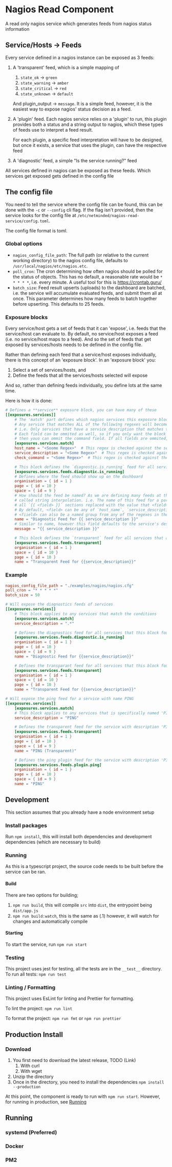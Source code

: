 # Nagios Read Component

A read only nagios service which generates feeds from nagios status information

## Service/Hosts -> Feeds

Every service defined in a nagios instance can be exposed as 3 feeds:

1.  A 'transparent' feed, which is a simple mapping of

    1. `state_ok` -> `green`
    2. `state_warning` -> `amber`
    3. `state_critical` -> `red`
    4. `state_unknown` -> `default`

    And plugin_output -> `message`. It is a simple feed,
    however, it is the easiest way to expose nagios' status decision as a feed.

2.  A 'plugin' feed. Each nagios service relies on a 'plugin' to run,
    this plugin provides both a status and a string output to nagios,
    which these types of feeds use to interpret a feed result.

    For each plugin, a specific feed interpretation will have to be designed,
    but once it exists, a service that uses the plugin, can have the respective feed

3.  A 'diagnostic' feed, a simple "Is the service running?" feed

All services defined in nagios can be exposed as these feeds.
Which services get exposed gets defined in the config file

## The config file

You need to tell the service where the config file can be found, this can be done with the `-c` or `--config` cli
flag. If the flag isn't provided, then the service looks for the config file
at `/etc/netminded/nagios-read-service/config.toml`.

The config file format is toml.

### Global options

- `nagios_config_file_path`: The full path (or relative to the current working directory) to the nagios config file,
  defaults to `/usr/local/nagios/etc/nagios.etc`.
- `poll_cron`: The cron determining how often nagios should be polled for the status of objects.
  This has no default, a reasonable rate would be `* * * * *`, i.e. every minute.
  A useful tool for this is https://crontab.guru/
- `batch_size`: Feed result upserts (uploads) to the dashboard are batched, i.e. the service will accumulate
  evaluated feeds, and submit them all at once. This parameter determines how many feeds to batch together before upserting.
  This defaults to 25 feeds.

### Exposure blocks

Every service/host gets a set of feeds that it can 'expose', i.e. feeds that the service/host can evaluate to.
By default, no service/host exposes a feed (i.e. no service/host maps to a feed). And so the set of feeds that get
exposed by services/hosts needs to be defined in the config file.

Rather than defining each feed that a service/host exposes individually, there is this concept of an 'exposure block'.
In an 'exposure block' you:

1.  Select a set of services/hosts, and
2.  Define the feeds that all the services/hosts selected will expose

And so, rather than defining feeds individually, you define lots at the same time.

Here is how it is done:

```toml
# Defines a **service** exposure block, you can have many of these
[[exposures.services]]
    # The 'match' part defines which nagios services this exposure block applies to
    # Any service that matches ALL of the following regexes will become a part of this exposure block
    # i.e. Only services that have a service_description that matches the service_description regex becomes a part of this block.
    # Each field can be ommited as well, so if you only want the block to apply to services that have a particular description,
    # then youo can ommit the command field. If all fields are ommited, then this block applies to no services.
    [exposures.services.match]
    host_name = "<Soome Regex>"  # This regex is checked against the service's `host_name` field
    service_description = "<Some Regex>"  # This regex is checked against the service's `service_description` field
    check_command = "<Some Regex>"  # This regex is checked against the service's `check_command` field

    # This block defines the `diagnostic.is_running` feed for all services that are a part of this exposure block
    [exposures.services.feeds.diagnostic.is_running]
    # Defines where the feed should show up on the dashboard
    organisation = { id = 1 }
    page = { id = 10 }
    space = { id = 9 }
    # How should the feed be named? As we are defining many feeds at the same time, the name of the feed has a feature
    # called string interpolation. i.e. The name of this feed for a particular service will be this string but with
    # all `{{ <field> }}` sections replaced with the value that <field> points to.
    # By default, <field> can be any of `host_name`, `service_description`, `check_command`, and/or `display_name`.
    # <fiield> can also be a named group from any of the regexes in the match part
    name = "Diagnostic Feed for {{ service_description }}"
    # Similar to name, however this field defaults to the service's description, and so may be ommitted.
    message = "{{ service_description }}"

    # This block defines the `transparent` feed for all services that are a part of this exposure block
    [exposures.services.feeds.transparent]
    organisation = { id = 1 }
    space = { id = 10 }
    page = { id = 10 }
    name = "Transparent Feed for {{service_description}}"
```

### Example

```toml
nagios_config_file_path = "./examples/nagios/nagios.cfg"
poll_cron = "* * * * *"
batch_size = 50

# Will expose the diagnostics feeds of services
[[exposures.services]]
    # This block applies to any services that match the conditions
    [exposures.services.match]
    service_description = ".*"

    # Defines the diagnostics feed for all services that this block found
    [exposures.services.feeds.diagnostic.is_running]
    organisation = { id = 1 }
    page = { id = 10 }
    space = { id = 9 }
    name = "Diagnostic Feed for {{service_description}}"

    # Defines the transparant feed for all services that this block found
    [exposures.services.feeds.transparent]
    organisation = { id = 1 }
    space = { id = 10 }
    page = { id = 10 }
    name = "Transparent Feed for {{service_description}}"

# Will expose the ping feed for a service with name PING
[[exposures.services]]
    [exposures.services.match]
    # This block applies to any services that is specifically named 'PING'
    service_description = "PING"

    # Defines the transparent feed for the service with description 'PING'
    [exposures.services.feeds.transparent]
    organisation = { id = 1 }
    page = { id = 10 }
    space = { id = 9 }
    name = "PING (Transparent)"

    # Defines the ping plugin feed for the service with description 'PING'
    [exposures.services.feeds.plugin.ping]
    organisation = { id = 1 }
    page = { id = 10 }
    space = { id = 9 }
    name = "PING"
```

## Development

This section assumes that you already have a node environment setup

### Install packages

Run `npm install`, this will install both dependencies and development dependencies (which are necessary to build)

### Running

As this is a typescript project, the source code needs to be built before the service can be ran.

#### Build

There are two options for building;

1.  `npm run build`, this will compile `src` into `dist`, the entrypoint being `dist/app.js`
2.  `npm run build:watch`, this is the same as (.1) however, it will watch for changes and automatically compile

#### Starting

To start the service, run `npm run start`

### Testing

This project uses jest for testing, all the tests are in the `__test__` directory.
To run all tests: `npm run test`

### Linting / Formatting

This project uses EsLint for linting and Prettier for formatting.

To lint the project: `npm run lint`

To format the project: `npm run fmt` or `npm run prettier`

## Production Install

### Download

1.  You first need to download the latest release, TODO (Link)
    1. With curl
    2. With wget
2.  Unzip the directory
3.  Once in the directory, you need to install the dependencies `npm install --production`

At this point, the component is ready to run with `npm run start`.
However, for running in production, see [Running](#running-1)

## Running

### systemd (Preferred)

### Docker

### PM2

